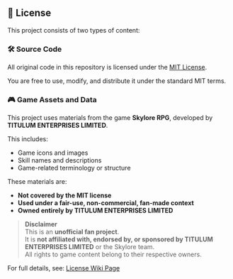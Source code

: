 ## 📄 License

This project consists of two types of content:

### 🛠️ Source Code

All original code in this repository is licensed under the [MIT License](https://opensource.org/licenses/MIT).

You are free to use, modify, and distribute it under the standard MIT terms.

### 🎮 Game Assets and Data

This project uses materials from the game **Skylore RPG**, developed by **TITULUM ENTERPRISES LIMITED**.

This includes:

- Game icons and images
- Skill names and descriptions
- Game-related terminology or structure

These materials are:

- **Not covered by the MIT license**
- **Used under a fair-use, non-commercial, fan-made context**
- **Owned entirely by TITULUM ENTERPRISES LIMITED**

> **Disclaimer**  
> This is an **unofficial fan project**.  
> It is **not affiliated with, endorsed by, or sponsored by TITULUM ENTERPRISES LIMITED** or the Skylore team.  
> All rights to game content belong to their respective owners.

For full details, see: [License Wiki Page](https://github.com/shatokh/talent-calculator/wiki/License)
